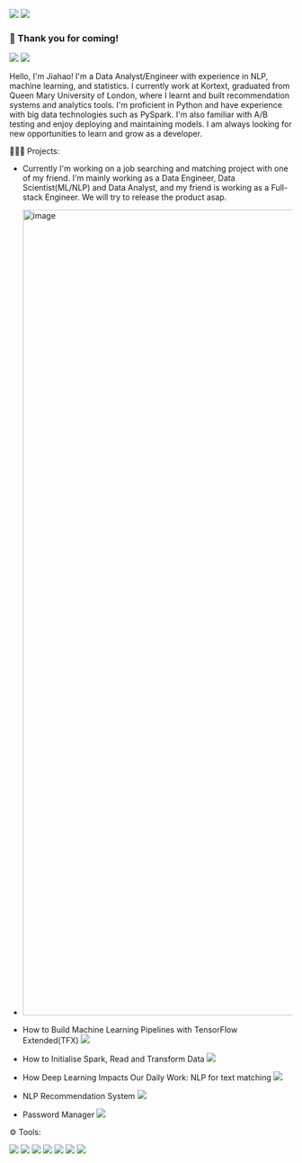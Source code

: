 ![](https://img.shields.io/badge/Made%20with-Python-4584b6?style=for-the-badge&logo=Python) ![](https://img.shields.io/badge/Made%20with-Jupyter-orange?style=for-the-badge&logo=Jupyter)


### 🎉 Thank you for coming!

[![](https://img.shields.io/badge/Jiahao%20Meng-0A66C2?logo=linkedin)](https://www.linkedin.com/in/jiahao-meng-09b043169)  [![](https://img.shields.io/badge/Jiahaom-white?logo=instagram)](https://www.instagram.com/jiahaom/) 

Hello, I'm Jiahao! I'm a Data Analyst/Engineer with experience in NLP, machine learning, and statistics. I currently work at Kortext, graduated from Queen Mary University of London, where I learnt and built recommendation systems and analytics tools. I'm proficient in Python and have experience with big data technologies such as PySpark. I'm also familiar with A/B testing and enjoy deploying and maintaining models. I am always looking for new opportunities to learn and grow as a developer. 




👨🏼‍💻 Projects:

- Currently I'm working on a job searching and matching project with one of my friend. I'm mainly working as a Data Engineer, Data Scientist(ML/NLP) and Data Analyst, and my friend is working as a Full-stack Engineer. We will try to release the product asap. 
- <img width="1433" alt="image" src="https://github.com/jiahaom/jiahaom/assets/32929553/e298f50b-191b-4cd9-9cfa-c908673e2cd6">


- How to Build Machine Learning Pipelines with TensorFlow Extended(TFX) [![](https://img.shields.io/badge/MLOps-555555?logo=jupyter)](https://github.com/jiahaom/MLOps)

- How to Initialise Spark, Read and Transform Data [![](https://badges.aleen42.com/src/medium.svg)](https://medium.com/@jiahao.meng/pyspark-cheat-sheet-with-code-samples-65398180fcf1)

- How Deep Learning Impacts Our Daily Work: NLP for text matching [![](https://badges.aleen42.com/src/medium.svg)](https://medium.com/@jiahao.meng/how-deep-learning-impacts-our-daily-work-nlp-for-text-matching-a20bc4a746dd)

- NLP Recommendation System [![](https://img.shields.io/badge/NLP%20Matching-ec5a53)](https://matching.streamlit.app)

- Password Manager [![](https://img.shields.io/badge/PW%20Manager-ec5a53)](https://password.streamlit.app) 





⚙️ Tools:

![](https://badges.aleen42.com/src/tensorflow.svg) ![](https://badges.aleen42.com/src/python.svg) ![](https://badges.aleen42.com/src/atom.svg) ![](https://badges.aleen42.com/src/npm.svg) ![](https://badges.aleen42.com/src/docker.svg) ![](https://badges.aleen42.com/src/medium.svg) ![](https://badges.aleen42.com/src/photoshop.svg)





